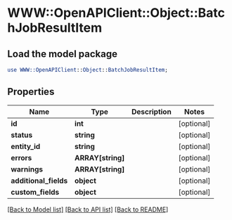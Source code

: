 # WWW::OpenAPIClient::Object::BatchJobResultItem

## Load the model package
```perl
use WWW::OpenAPIClient::Object::BatchJobResultItem;
```

## Properties
Name | Type | Description | Notes
------------ | ------------- | ------------- | -------------
**id** | **int** |  | [optional] 
**status** | **string** |  | [optional] 
**entity_id** | **string** |  | [optional] 
**errors** | **ARRAY[string]** |  | [optional] 
**warnings** | **ARRAY[string]** |  | [optional] 
**additional_fields** | **object** |  | [optional] 
**custom_fields** | **object** |  | [optional] 

[[Back to Model list]](../README.md#documentation-for-models) [[Back to API list]](../README.md#documentation-for-api-endpoints) [[Back to README]](../README.md)


